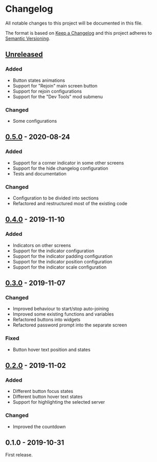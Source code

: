 # Changelog

All notable changes to this project will be documented in this file.

The format is based on [Keep a Changelog](http://keepachangelog.com/en/1.0.0/)
and this project adheres to [Semantic Versioning](http://semver.org/spec/v2.0.0.html).

## [Unreleased][]

### Added

- Button states animations
- Support for "Rejoin" main screen button
- Support for rejoin configurations
- Support for the "Dev Tools" mod submenu

### Changed

- Some configurations

## [0.5.0][] - 2020-08-24

### Added

- Support for a corner indicator in some other screens
- Support for the hide changelog configuration
- Tests and documentation

### Changed

- Configuration to be divided into sections
- Refactored and restructured most of the existing code

## [0.4.0][] - 2019-11-10

### Added

- Indicators on other screens
- Support for the indicator configuration
- Support for the indicator padding configuration
- Support for the indicator position configuration
- Support for the indicator scale configuration

## [0.3.0][] - 2019-11-07

### Changed

- Improved behaviour to start/stop auto-joining
- Improved some existing functions and variables
- Refactored buttons into widgets
- Refactored password prompt into the separate screen

### Fixed

- Button hover text position and states

## [0.2.0][] - 2019-11-02

### Added

- Different button focus states
- Different button hover text states
- Support for highlighting the selected server

### Changed

- Improved the countdown

## 0.1.0 - 2019-10-31

First release.

[unreleased]: https://github.com/victorpopkov/dst-mod-auto-join/compare/v0.5.0...HEAD
[0.5.0]: https://github.com/victorpopkov/dst-mod-auto-join/compare/v0.4.0...v0.5.0
[0.4.0]: https://github.com/victorpopkov/dst-mod-auto-join/compare/v0.3.0...v0.4.0
[0.3.0]: https://github.com/victorpopkov/dst-mod-auto-join/compare/v0.2.0...v0.3.0
[0.2.0]: https://github.com/victorpopkov/dst-mod-auto-join/compare/v0.1.0...v0.2.0
